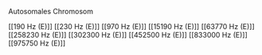 Autosomales Chromosom

[[190 Hz (E)]]
[[230 Hz (E)]]
[[970 Hz (E)]]
[[15190 Hz (E)]]
[[63770 Hz (E)]]
[[258230 Hz (E)]]
[[302300 Hz (E)]]
[[452500 Hz (E)]]
[[833000 Hz (E)]]
[[975750 Hz (E)]]